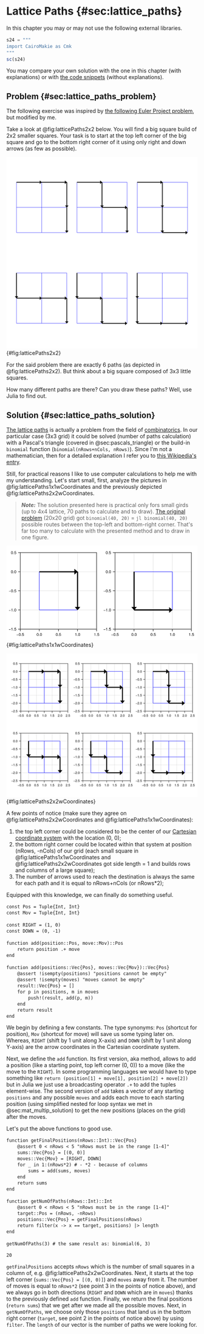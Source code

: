 # Lattice Paths {#sec:lattice_paths}

In this chapter you may or may not use the following external libraries.

```jl
s24 = """
import CairoMakie as Cmk
"""
sc(s24)
```

You may compare your own solution with the one in this chapter (with
explanations) or with [the code
snippets](https://github.com/b-lukaszuk/BS_wJ_eng/tree/main/code_snippets/lattice_paths)
(without explanations).

## Problem {#sec:lattice_paths_problem}

The following exercise was inspired by [the following Euler
Project problem](https://projecteuler.net/problem=15), but modified by me.

Take a look at @fig:latticePaths2x2 below. You will find a big square build of
2x2 smaller squares. Your task is to start at the top left corner of the big
square and go to the bottom right corner of it using only right and down arrows
(as few as possible).

![Lattice paths on a 2x2 grid.](./images/latticePaths2x2.png){#fig:latticePaths2x2}

For the said problem there are exactly 6 paths (as depicted in
@fig:latticePaths2x2). But think about a big square composed of 3x3 little
squares.

How many different paths are there? Can you draw these paths? Well, use Julia to
find out.

## Solution {#sec:lattice_paths_solution}

[The lattice paths](https://projecteuler.net/problem=15) is actually a problem
from the field of [combinatorics](https://en.wikipedia.org/wiki/Combinatorics).
In our particular case (3x3 grid) it could be solved (number of paths
calculation) with a Pascal's triangle (covered in @sec:pascals_triangle) or the
build-in `binomial` function (`binomial(nRows+nCols, nRows)`). Since I'm not a
mathematician, then for a detailed explanation I refer you to [this Wikipedia's
entry](https://en.wikipedia.org/wiki/Lattice_path#Combinations_and_NE_lattice_paths).

Still, for practical reasons I like to use computer calculations to help me with
my understanding. Let's start small, first, analyze the pictures in
@fig:latticePaths1x1wCoordinates and the previously depicted
@fig:latticePaths2x2wCoordinates.

> **_Note:_** The solution presented here is practical only fors small girds (up
> to 4x4 lattice, 70 paths to calculate and to draw). [The original
> problem](https://projecteuler.net/problem=15) (20x20 grid) got `binomial(40,
> 20)` = `jl binomial(40, 20)` possible routes between the top-left and
> bottom-right corner. That's far too many to calculate with the presented
> method and to draw in one figure.

![Lattice paths on a 1x1 grid in Cartesian coordinate system.](./images/latticePaths1x1wCoordinates.png){#fig:latticePaths1x1wCoordinates}

![Lattice paths on a 2x2 grid in Cartesian coordinate system.](./images/latticePaths2x2wCoordinates.png){#fig:latticePaths2x2wCoordinates}

A few points of notice (make sure they agree on @fig:latticePaths2x2wCoordinates
and @fig:latticePaths1x1wCoordinates):

1) the top left corner could be considered to be the center of our [Cartesian
coordinate system](https://en.wikipedia.org/wiki/Cartesian_coordinate_system)
with the location (0, 0);
2) the bottom right corner could be located within that system at position
(nRows, -nCols) of our grid (each small square in
@fig:latticePaths1x1wCoordinates and @fig:latticePaths2x2wCoordinates got side
length = 1 and builds rows and columns of a large square);
3) The number of arrows used to reach the destination is always the same for
each path and it is equal to nRows+nCols (or nRows*2);

Equipped with this knowledge, we can finally do something useful.

```
const Pos = Tuple{Int, Int}
const Mov = Tuple{Int, Int}

const RIGHT = (1, 0)
const DOWN = (0, -1)

function add(position::Pos, move::Mov)::Pos
    return position .+ move
end

function add(positions::Vec{Pos}, moves::Vec{Mov})::Vec{Pos}
    @assert !isempty(positions) "positions cannot be empty"
    @assert !isempty(moves) "moves cannot be empty"
    result::Vec{Pos} = []
    for p in positions, m in moves
        push!(result, add(p, m))
    end
    return result
end
```

We begin by defining a few constants. The type synonyms: `Pos` (shortcut for
position), `Mov` (shortcut for move) will save us some typing later on.
Whereas, `RIGHT` (shift by 1 unit along X-axis) and `DOWN` (shift by 1 unit along
Y-axis) are the arrow coordinates in the Cartesian coordinate system.

Next, we define the `add` function. Its first version, aka method, allows to add
a position (like a starting point, top left corner (0, 0)) to a move (like the
move to the `RIGHT`). In some programming languages we would have to type
something like `return (position[1] + move[1], position[2] + move[2])` but in
Julia we just use a broadcasting operator `.+` to add the tuples
element-wise. The second version of `add` takes a vector of any starting
`positions` and any possible `moves` and adds each move to each starting
position (using simplified nested for loop syntax we met in
@sec:mat_multip_solution) to get the new positions (places on the grid) after
the moves.

Let's put the above functions to good use.

```
function getFinalPositions(nRows::Int)::Vec{Pos}
    @assert 0 < nRows < 5 "nRows must be in the range [1-4]"
    sums::Vec{Pos} = [(0, 0)]
    moves::Vec{Mov} = [RIGHT, DOWN]
    for _ in 1:(nRows*2) # - *2 - because of columns
        sums = add(sums, moves)
    end
    return sums
end

function getNumOfPaths(nRows::Int)::Int
    @assert 0 < nRows < 5 "nRows must be in the range [1-4]"
    target::Pos = (nRows, -nRows)
    positions::Vec{Pos} = getFinalPositions(nRows)
    return filter(x -> x == target, positions) |> length
end

getNumOfPaths(3) # the same result as: binomial(6, 3)
```

```
20
```

`getFinalPositions` accepts `nRows` which is the number of small squares in a
column of, e.g. @fig:latticePaths2x2wCoordinates. Next, it starts at the top
left corner (`sums::Vec{Pos} = [(0, 0)]`) and `moves` away from it. The number
of moves is equal to `nRows*2` (see point 3 in the points of notice above), and
we always go in both directions (`RIGHT` and `DOWN` which are in `moves`) thanks
to the previously defined `add` function. Finally, we return the final positions
(`return sums`) that we get after we made all the possible moves. Next, in
`getNumOfPaths`, we choose only those `positions` that land us in the bottom
right corner (`target`, see point 2 in the points of notice above) by using
`filter`. The `length` of our vector is the number of paths we were looking for.
